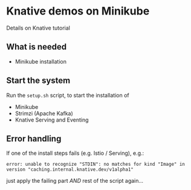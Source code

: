 # Knative demos on Minikube

Details on Knative tutorial

## What is needed

* Minikube installation

## Start the system

Run the `setup.sh` script, to start the installation of 

* Minikube
* Strimzi (Apache Kafka)
* Knative Serving and Eventing

## Error handling

If one of the install steps fails (e.g. Istio / Serving), e.g.:

```
error: unable to recognize "STDIN": no matches for kind "Image" in version "caching.internal.knative.dev/v1alpha1"
```

just apply the failing part _AND_ rest of the script again...
